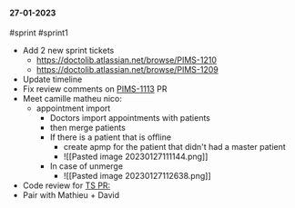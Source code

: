 #### 27-01-2023
#sprint #sprint1 

- Add 2 new sprint tickets 
	- https://doctolib.atlassian.net/browse/PIMS-1210
	- https://doctolib.atlassian.net/browse/PIMS-1209
- Update timeline 
- Fix review comments on [PIMS-1113](https://github.com/doctolib/doctolib/pull/107529/files) PR
- Meet camille matheu nico:
	- appointment import
		- Doctors import appointments with patients
		- then merge patients
		- If there is a patient that is offline
			- create apmp for the patient that didn't had a master patient
			- ![[Pasted image 20230127111144.png]]
		- In case of unmerge 
			- ![[Pasted image 20230127112638.png]]
- Code review for [TS PR:](https://github.com/doctolib/doctolib/pull/106947/files)
- Pair with Mathieu + David